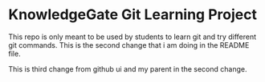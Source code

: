 # KnowledgeGate Git Learning Project

This repo is only meant to be used by students to learn git and try different git commands. 
 This is the second change that i am doing in the README file.
 
 This is third change from github ui and my parent in the second change.
